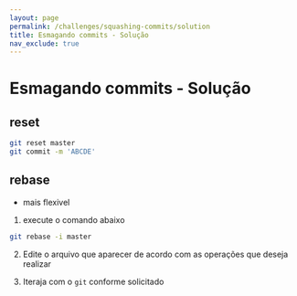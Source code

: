 ```yaml
---
layout: page
permalink: /challenges/squashing-commits/solution
title: Esmagando commits - Solução
nav_exclude: true
---
```

# Esmagando commits - Solução

## reset
```sh
git reset master
git commit -m 'ABCDE'
```

## rebase
- mais flexivel

1) execute o comando abaixo
```sh
git rebase -i master
```

2) Edite o arquivo que aparecer de acordo com as operações que deseja realizar

3) Iteraja com o `git` conforme solicitado
